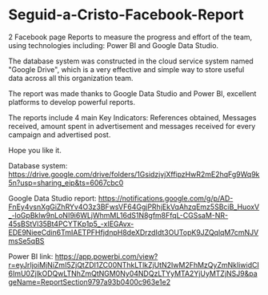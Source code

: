 # Seguid-a-Cristo-Facebook-Report
2 Facebook page Reports to measure the progress and effort of the team, using technologies including: Power BI and Google Data Studio.

The database system was constructed in the cloud service system named "Google Drive", which is a very effective and simple way to store useful data across all this organization team.

The report was made thanks to Google Data Studio and Power BI, excellent platforms to develop powerful reports.

The reports include 4 main Key Indicators: References obtained, Messages received, amount spent in advertisement and messages received for every campaign and advertised post.

Hope you like it.

Database system: https://drive.google.com/drive/folders/1GsidzjvjXffipzHwR2mE2hqFg9Wq9k5n?usp=sharing_eip&ts=6067cbc0

Google Data Studio report: https://notifications.google.com/g/p/AD-FnEy4vsnXgGiZhRYv4O3z3BFwsVF64GgjPRhjEkVqAhzqEmz5SBciB_HuoxV_-loGpBklw9nLoNI9i6WLjWhmML16dS1N8gfm8FfqL-CGSsaM-NR-45sBStVl35Bt4PCYTKp1p5_-xIEGAvx-EDE9NieeCdin6TmIAETPFHfjdnpH8deXDrzdIdt3OUTopK9JZQqlqM7cmNJVmsSe5qBS

Power BI link: https://app.powerbi.com/view?r=eyJrIjoiMjNiZmI5ZjQtZDI1ZC00NThkLTlkZjUtN2IwM2FhMzQyZmNkIiwidCI6ImU0ZjlkODQwLTNhZmQtNGM0Ny04NDQzLTYyMTA2YjUyMTZjNSJ9&pageName=ReportSection9797a93b0400c963e1e2

